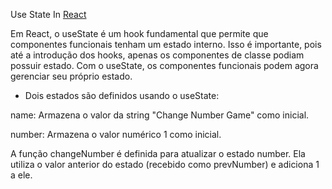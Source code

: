 Use State In [ React ](https://legacy.reactjs.org/docs/hooks-state.html)


Em React, o useState é um hook fundamental que permite que componentes funcionais tenham um estado interno.
Isso é importante, pois até a introdução dos hooks, apenas os componentes de classe podiam possuir estado. Com o useState, os componentes funcionais podem agora gerenciar seu próprio estado.

- Dois estados são definidos usando o useState:

name: Armazena o valor da string "Change Number Game" como inicial.

number: Armazena o valor numérico 1 como inicial.

A função changeNumber é definida para atualizar o estado number. Ela utiliza o valor anterior do estado (recebido como prevNumber) e adiciona 1 a ele.


